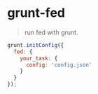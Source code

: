 # grunt-fed

> run fed with grunt.

```js
grunt.initConfig({
  fed: {
    your_task: {
      config: 'config.json'
    }
  }
});
```

